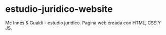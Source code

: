 # estudio-juridico-website
Mc Innes &amp; Gualdi - estudio juridico.
Pagina web creada con HTML, CSS Y JS.
